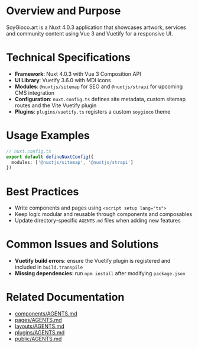 # Overview and Purpose
SoyGioco.art is a Nuxt 4.0.3 application that showcases artwork, services and community content using Vue 3 and Vuetify for a responsive UI.

# Technical Specifications
- **Framework**: Nuxt 4.0.3 with Vue 3 Composition API
- **UI Library**: Vuetify 3.6.0 with MDI icons
- **Modules**: `@nuxtjs/sitemap` for SEO and `@nuxtjs/strapi` for upcoming CMS integration
- **Configuration**: `nuxt.config.ts` defines site metadata, custom sitemap routes and the Vite Vuetify plugin
- **Plugins**: `plugins/vuetify.ts` registers a custom `soygioco` theme

# Usage Examples
```ts
// nuxt.config.ts
export default defineNuxtConfig({
  modules: ['@nuxtjs/sitemap', '@nuxtjs/strapi']
})
```

# Best Practices
- Write components and pages using `<script setup lang="ts">`
- Keep logic modular and reusable through components and composables
- Update directory-specific `AGENTS.md` files when adding new features

# Common Issues and Solutions
- **Vuetify build errors**: ensure the Vuetify plugin is registered and included in `build.transpile`
- **Missing dependencies**: run `npm install` after modifying `package.json`

# Related Documentation
- [components/AGENTS.md](components/AGENTS.md)
- [pages/AGENTS.md](pages/AGENTS.md)
- [layouts/AGENTS.md](layouts/AGENTS.md)
- [plugins/AGENTS.md](plugins/AGENTS.md)
- [public/AGENTS.md](public/AGENTS.md)

